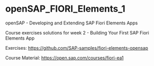 # openSAP_FIORI_Elements_1
openSAP - Developing and Extending SAP Fiori Elements Apps

Course exercises solutions for week 2 - Building Your First SAP Fiori Elements App

Exercises: https://github.com/SAP-samples/fiori-elements-opensap

Course Material: https://open.sap.com/courses/fiori-ea1
